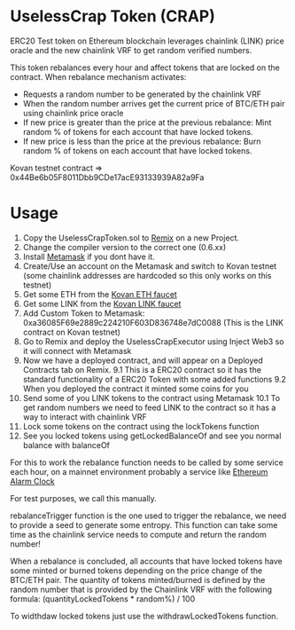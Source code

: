 
# UselessCrap Token (CRAP)

ERC20 Test token on Ethereum blockchain leverages chainlink (LINK) price oracle and the new chainlink VRF to get random verified numbers.

This token rebalances every hour and affect tokens that are locked on the contract.
When rebalance mechanism activates:
* Requests a random number to be generated by the chainlink VRF
* When the random number arrives get the current price of BTC/ETH pair using chainlink price oracle
* If new price is greater than the price at the previous rebalance: Mint random % of tokens for each account that have locked tokens. 
* If new price is less than the price at the previous rebalance: Burn random % of tokens on each account that have locked tokens.

Kovan testnet contract => 0x44Be6b05F8011Dbb9CDe17acE93133939A82a9Fa
# Usage

1. Copy the UselessCrapToken.sol to [Remix](https://remix.ethereum.org/) on a new Project.
2. Change the compiler version to the correct one (0.6.xx)
3. Install [Metamask](https://metamask.io/) if you dont have it.
4. Create/Use an account on the Metamask and switch to Kovan testnet (some chainlink addresses are hardcoded so this only works on this testnet)
5. Get some ETH from the [Kovan ETH faucet](https://faucet.kovan.network/)
6. Get some LINK from the [Kovan LINK faucet](https://kovan.chain.link/)
7. Add Custom Token to Metamask: 0xa36085F69e2889c224210F603D836748e7dC0088 (This is the LINK contract on Kovan testnet)
8. Go to Remix and deploy the UselessCrapExecutor using Inject Web3 so it will connect with Metamask
9. Now we have a deployed contract, and will appear on a Deployed Contracts tab on Remix.
9.1 This is a ERC20 contract so it has the standard functionality of a ERC20 Token with some added functions
9.2 When you deployed the contract it minted some coins for you
10. Send some of you LINK tokens to the contract using Metamask
10.1 To get random numbers we need to feed LINK to the contract so it has a way to interact with chainlink VRF
11. Lock some tokens on the contract using the lockTokens function
12. See you locked tokens using getLockedBalanceOf and see you normal balance with balanceOf

For this to work the rebalance function needs to be called by some service each hour, on a mainnet environment probably a service like [Ethereum Alarm Clock](https://www.ethereum-alarm-clock.com/)

For test purposes, we call this manually.

rebalanceTrigger function is the one used to trigger the rebalance, we need to provide a seed to generate some entropy. This function can take some time as the chainlink service needs to compute and return the random number!

When a rebalance is concluded, all accounts that have locked tokens have some minted or burned tokens depending on the price change of the BTC/ETH pair.
The quantity of tokens minted/burned is defined by the random number that is provided by the Chainlink VRF with the following formula: (quantityLockedTokens * random%) / 100

To widthdaw locked tokens just use the withdrawLockedTokens function.
